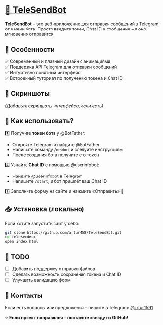 # [🚀 TeleSendBot](https://artur458.github.io/SendXBot/)

**TeleSendBot** – это веб-приложение для отправки сообщений в Telegram от имени бота. Просто введите токен, Chat ID и сообщение – и оно мгновенно отправится!

## 🎨 Особенности
✅ Современный и плавный дизайн с анимациями  
✅ Поддержка API Telegram для отправки сообщений  
✅ Интуитивно понятный интерфейс  
✅ Встроенный туториал по получению токена и Chat ID  

## 📸 Скриншоты
_*(Добавьте скриншоты интерфейса, если есть)*_

## 🔧 Как использовать?
1️⃣ Получите **токен бота** у @BotFather:  
   - Откройте Telegram и найдите @BotFather  
   - Напишите команду `/newbot` и следуйте инструкциям  
   - После создания бота получите его токен  

2️⃣ Узнайте **Chat ID** с помощью @userinfobot:  
   - Найдите @userinfobot в Telegram  
   - Напишите `/start`, и бот пришлёт ваш Chat ID  

3️⃣ Заполните форму на сайте и нажмите «Отправить» 🚀

## 📥 Установка (локально)
Если хотите запустить сайт у себя:
```sh
git clone https://github.com/artur458/TeleSendBot.git
cd TeleSendBot
open index.html
```

## 📌 TODO
- [ ] Добавить поддержку отправки файлов
- [ ] Сделать возможность сохранения токена и Chat ID
- [ ] Улучшить валидацию форм

## 🤝 Контакты
Если есть вопросы или предложения – пишите в Telegram: [@artur1591](https://t.me/artur1591)  

⭐ **Если проект понравился – поставьте звезду на GitHub!**

